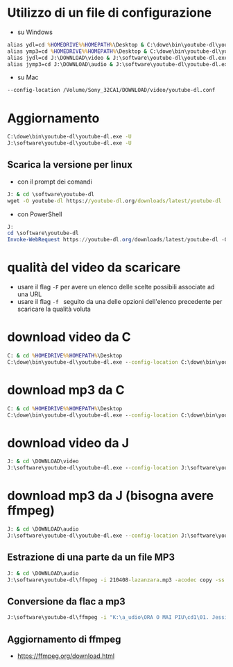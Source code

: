 # Utilizzo di un file di configurazione
- su Windows
```bat
alias ydl=cd %HOMEDRIVE%%HOMEPATH%\Desktop & C:\dowe\bin\youtube-dl\youtube-dl.exe --config-location C:\dowe\bin\youtube-dl\youtube-dl.conf "$P$"
alias ymp3=cd %HOMEDRIVE%%HOMEPATH%\Desktop & C:\dowe\bin\youtube-dl\youtube-dl.exe --config-location C:\dowe\bin\youtube-dl\youtube-dl.conf --extract-audio --audio-format mp3 "$P$"
alias jydl=cd J:\DOWNLOAD\video & J:\software\youtube-dl\youtube-dl.exe --config-location J:\software\youtube-dl\youtube-dl.conf "$P$"
alias jymp3=cd J:\DOWNLOAD\audio & J:\software\youtube-dl\youtube-dl.exe --config-location J:\software\youtube-dl\youtube-dl.conf --extract-audio --audio-format mp3 "$P$"
```

- su Mac
```sh
--config-location /Volume/Sony_32CA1/DOWNLOAD/video/youtube-dl.conf
```

# Aggiornamento
```bat
C:\dowe\bin\youtube-dl\youtube-dl.exe -U
J:\software\youtube-dl\youtube-dl.exe -U
```

## Scarica la versione per linux
- con il prompt dei comandi
```bat
J: & cd \software\youtube-dl
wget -O youtube-dl https://youtube-dl.org/downloads/latest/youtube-dl
```

- con PowerShell
```ps1
J:
cd \software\youtube-dl
Invoke-WebRequest https://youtube-dl.org/downloads/latest/youtube-dl -OutFile youtube-dl
```

# qualità del video da scaricare
- usare il flag `-F` per avere un elenco delle scelte possibili associate ad una URL
- usare il flag `-f ` seguito da una delle opzioni dell'elenco precedente per scaricare la qualità voluta

# download video da C
```bat
C: & cd %HOMEDRIVE%%HOMEPATH%\Desktop
C:\dowe\bin\youtube-dl\youtube-dl.exe --config-location C:\dowe\bin\youtube-dl\youtube-dl.conf "https://www.twitch.tv/videos/1031714596"
```

# download mp3 da C
```bat
C: & cd %HOMEDRIVE%%HOMEPATH%\Desktop
C:\dowe\bin\youtube-dl\youtube-dl.exe --config-location C:\dowe\bin\youtube-dl\youtube-dl.conf --extract-audio --audio-format mp3 "https://www.youtube.com/watch?v=9EjWsAXGftk"
```

# download video da J
```bat
J: & cd \DOWNLOAD\video
J:\software\youtube-dl\youtube-dl.exe --config-location J:\software\youtube-dl\youtube-dl.conf "https://www.youtube.com/watch?v=KLEDKgMmbBI"
```

# download mp3 da J (bisogna avere ffmpeg)
```bat
J: & cd \DOWNLOAD\audio
J:\software\youtube-dl\youtube-dl.exe --config-location J:\software\youtube-dl\youtube-dl.conf --extract-audio --audio-format mp3 "https://www.youtube.com/watch?v=mffIIq3MHc8"
```

## Estrazione di una parte da un file MP3
```bat
J: & cd \DOWNLOAD\audio
J:\software\youtube-dl\ffmpeg -i 210408-lazanzara.mp3 -acodec copy -ss 00:10:00 -to 00:14:14 parenzo-vs-gottardo-su-raccomandazioni.mp3
```

## Conversione da flac a mp3
```bat
J:\software\youtube-dl\ffmpeg -i "K:\a_udio\ORA O MAI PIU\cd1\01. Jessica Morlacchi - Wwwmipiacitu.flac" -ab 320k -map_metadata 0 -id3v2_version 3 "K:\a_udio\ORA O MAI PIU\cd1\01. Jessica Morlacchi - Wwwmipiacitu.mp3"
```

## Aggiornamento di ffmpeg
- https://ffmpeg.org/download.html
